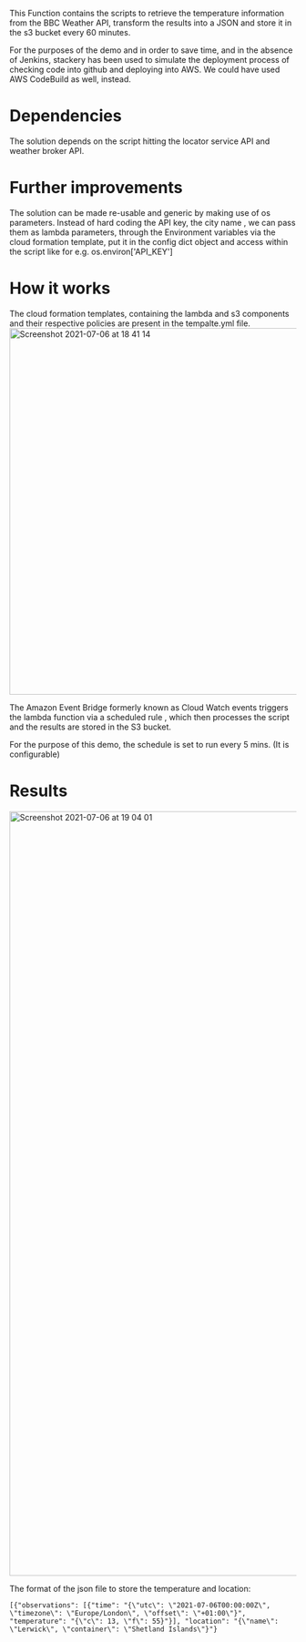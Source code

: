 
This Function contains the scripts to retrieve the temperature information from the BBC Weather API, transform the results into a JSON  and store it in the s3 bucket every 60 minutes.

For the purposes of the demo and in order to save time, and in the absence of Jenkins, stackery has been used to simulate the deployment process of checking code into github and deploying into AWS. We could have used AWS CodeBuild as well, instead. 

# Dependencies
The solution depends on the script hitting the locator service API and weather broker API.

# Further improvements
The solution can be made re-usable and generic by making use of os parameters. Instead of hard coding the API key, the city name , we can pass them as lambda parameters, through the Environment variables via the cloud formation template, put it in the config dict object and access within the script like
for e.g. os.environ['API_KEY']

# How it works

The cloud formation templates, containing the lambda and s3 components and their respective policies are present in the tempalte.yml file. 
<img width="644" alt="Screenshot 2021-07-06 at 18 41 14" src="https://user-images.githubusercontent.com/16939016/124646818-0c1e4f00-de8d-11eb-8f6b-ec5786cfe856.png">

The Amazon Event Bridge formerly known as Cloud Watch events triggers the lambda function via a scheduled rule , which then processes the script and the results are stored in the S3 bucket. 

For the purpose of this demo, the schedule is set to run every 5 mins. (It is configurable)

# Results
<img width="1343" alt="Screenshot 2021-07-06 at 19 04 01" src="https://user-images.githubusercontent.com/16939016/124646791-00cb2380-de8d-11eb-808e-c88d023b659f.png">

The format of the json file to store the temperature and location:

```[{"observations": [{"time": "{\"utc\": \"2021-07-06T00:00:00Z\", \"timezone\": \"Europe/London\", \"offset\": \"+01:00\"}", "temperature": "{\"c\": 13, \"f\": 55}"}], "location": "{\"name\": \"Lerwick\", \"container\": \"Shetland Islands\"}"}```
